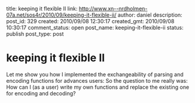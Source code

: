 title: keeping it flexible II
link: http://www.xn--nrdholmen-07a.net/sos4r/2010/09/keeping-it-flexible-ii/
author: daniel
description: 
post_id: 329
created: 2010/09/08 12:30:17
created_gmt: 2010/09/08 10:30:17
comment_status: open
post_name: keeping-it-flexible-ii
status: publish
post_type: post

# keeping it flexible II

Let me show you how I implemented the exchangeability of parsing and encoding functions for advances users: So the question to me really was: How can I (as a user) write my own functions and replace the existing one for encoding and decoding?